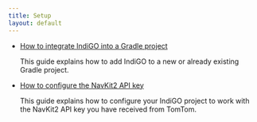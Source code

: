 ```yaml
---
title: Setup
layout: default
---
```


- [How to integrate IndiGO into a Gradle project](/indigo/documentation/tutorials-and-examples/setup/integrate-indigo-into-a-gradle-project)

  This guide explains how to add IndiGO to a new or already existing Gradle project.

- [How to configure the NavKit2 API key](/indigo/documentation/tutorials-and-examples/setup/configure-the-navkit2-api-key)

  This guide explains how to configure your IndiGO project to work with the NavKit2 API key you have
  received from TomTom.

